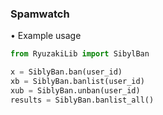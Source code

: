 ### Spamwatch
• Example usage
```python
from RyuzakiLib import SibylBan

x = SiblyBan.ban(user_id)
xb = SiblyBan.banlist(user_id)
xub = SiblyBan.unban(user_id)
results = SiblyBan.banlist_all()
```
